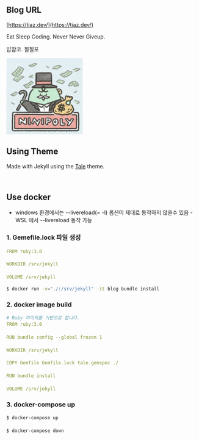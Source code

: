 
## Blog URL
[https://tiaz.dev/](https://tiaz.dev/)

Eat Sleep Coding. Never Never Giveup.

밥잠코. 절절포

<img src="./assets/img/zo.jpg" width="200" height="200"/>

<br/>


## Using Theme
Made with Jekyll using the [Tale](https://github.com/chesterhow/tale) theme.

<br/>

## Use docker

- windows 환경에서는 --livereload(= -l) 옵션이 제대로 동작하지 않을수 있음
-WSL 에서 --livereload 동작 가능

### 1. Gemefile.lock 파일 생성

```yml
FROM ruby:3.0

WORKDIR /srv/jekyll

VOLUME /srv/jekyll
```

```bash
$ docker run -v="./:/srv/jekyll" -it blog bundle install
```

### 2. docker image build

```yml
# Ruby 이미지를 기반으로 합니다.
FROM ruby:3.0

RUN bundle config --global frozen 1

WORKDIR /srv/jekyll

COPY Gemfile Gemfile.lock tale.gemspec ./

RUN bundle install

VOLUME /srv/jekyll
```

### 3. docker-compose up

```bash
$ docker-compose up

$ docker-compose down
```
